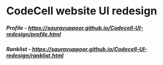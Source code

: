 # CodeCell website UI redesign

##### Profile - https://sauravuppoor.github.io/Codecell-UI-redesign/profile.html
##### Ranklist - https://sauravuppoor.github.io/Codecell-UI-redesign/ranklist.html 
